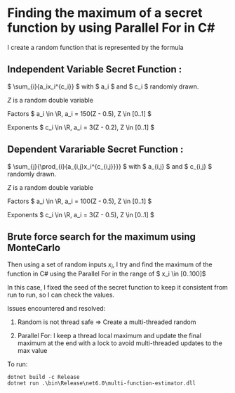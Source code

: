 # Finding the maximum of a secret function by using Parallel For in C#

I create a random function that is represented by the formula

## Independent Variable Secret Function : 
$ \sum_{i}{a_ix_i^{c_i}} $
with $ a_i $ and $ c_i $ randomly drawn. 

$Z$ is a random double variable

Factors $ a_i \in \R, a_i = 150(Z - 0.5), Z \in [0..1] $ 

Exponents $ c_i \in \R, a_i = 3(Z - 0.2), Z \in [0..1] $

## Dependent Varariable Secret Function : 

$ \sum_{j}{\prod_{i}{a_{i,j}x_i^{c_{i,j}}}} $
with $ a_{i,j} $ and $ c_{i,j} $ randomly drawn. 

$Z$ is a random double variable

Factors $ a_i \in \R, a_i = 100(Z - 0.5), Z \in [0..1] $ 

Exponents $ c_i \in \R, a_i = 3(Z - 0.5), Z \in [0..1] $

## Brute force search for the maximum using MonteCarlo 

Then using a set of random inputs $x_i$, I try and find the maximum of the function in C# using the Parallel For in the range of $ x_i \in [0..100]$

In this case, I fixed the seed of the secret function to keep it consistent from run to run, so I can check the values. 

Issues encountered and resolved:

1) Random is not thread safe => Create a multi-threaded random

2) Parallel For: I keep a thread local maximum and update the final maximum at the end with a lock to avoid multi-threaded updates to the max value



To run: 
```
dotnet build -c Release
dotnet run .\bin\Release\net6.0\multi-function-estimator.dll
```